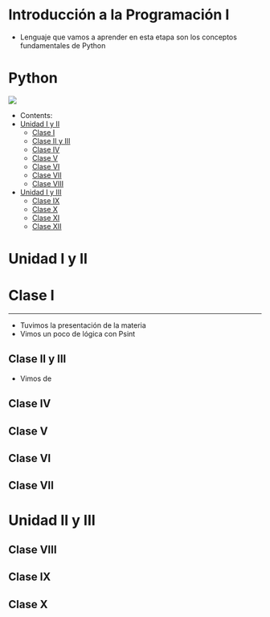 # Introducción a la Programación I
- Lenguaje que vamos a aprender en esta etapa son los conceptos fundamentales de Python
# Python
![](https://logos-world.net/wp-content/uploads/2021/10/Python-Symbol.png)
- Contents:
- [Unidad I y II](#unidad-i-y-ii)
  - [Clase I](#clase-i)
  - [Clase II y III](#clase-ii-iii)
  - [Clase IV](#clase-iv)
  - [Clase V](#clase-v)
  - [Clase VI](#clase-vi)
  - [Clase VII](#clase-vii)
  - [Clase VIII](#clase-viii)
- [Unidad I y III](#unidad-ii-y-iii)
  - [Clase IX](#clase-ix)
  - [Clase X](#clase-x)
  - [Clase XI](#clase-xi)
  - [Clase XII](#clase-xii)

# Unidad I y II
# Clase I
-------------------
- Tuvimos la presentación de la materia
- Vimos un poco de lógica con Psint
## Clase II y III
- Vimos de
## Clase IV
## Clase V
## Clase VI
## Clase VII
# Unidad II y III
## Clase VIII
## Clase IX
## Clase X

